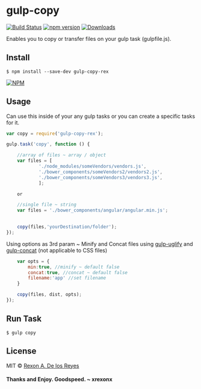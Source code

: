 # gulp-copy

[![Build Status](https://travis-ci.org/xrexonx/gulp-copy.svg?branch=master)](https://travis-ci.org/xrexonx/gulp-copy)
[![npm version](https://badge.fury.io/js/gulp-copy-rex.svg)](https://badge.fury.io/js/gulp-copy-rex)
[![Downloads](http://img.shields.io/npm/dm/gulp-copy-rex.svg)](https://www.npmjs.com/package/gulp-copy-rex)


Enables you to copy or transfer files on your gulp task (gulpfile.js).
## Install

```
$ npm install --save-dev gulp-copy-rex
```
[![NPM](https://nodei.co/npm/gulp-copy-rex.png?downloads=true&downloadRank=true&stars=true)](https://nodei.co/npm/gulp-copy-rex/)

## Usage

Can use this inside of your any gulp tasks or you can create a specific tasks for it.

```js
var copy = require('gulp-copy-rex');

gulp.task('copy', function () {

	//array of files ~ array / object
    var files = [
  			'./node_modules/someVendors/vendors.js',
  			'./bower_components/someVendors2/vendors2.js',
  			'./bower_components/someVendors3/vendors3.js',
  			];

  	or

  	//single file ~ string
  	var files = './bower_components/angular/angular.min.js';

    
    copy(files,'yourDestination/folder');
});

```

Using options as 3rd param ~ Minify and Concat files using [gulp-uglify](https://github.com/terinjokes/gulp-uglify) and [gulp-concat](https://github.com/contra/gulp-concat) (not applicable to CSS files)
```js
    var opts = {
    	min:true, //minify ~ default false
    	concat:true, //concat ~ default false
    	filename:'app' //set filename
    }

    copy(files, dist, opts);
});

```

## Run Task

```
$ gulp copy
```

## License

MIT © [Rexon A. De los Reyes](http://xrexonx.github.io)

#### Thanks and Enjoy. Goodspeed. ~ xrexonx
